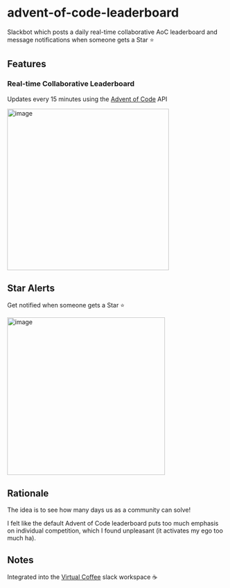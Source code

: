 # advent-of-code-leaderboard

Slackbot which posts a daily real-time collaborative AoC leaderboard and message notifications when someone gets a Star ⭐️

## Features

### Real-time Collaborative Leaderboard

Updates every 15 minutes using the [Advent of Code](https://adventofcode.com) API

<img width="373" alt="image" src="https://github.com/user-attachments/assets/5a3de44f-a3f7-49fa-9915-f5cfb2280810">

## Star Alerts

Get notified when someone gets a Star ⭐️

<img width="364" alt="image" src="https://github.com/user-attachments/assets/6da69cc8-5dc7-4e3b-a850-2dd77c0274f2">

## Rationale

The idea is to see how many days us as a community can solve!

I felt like the default Advent of Code leaderboard puts too much emphasis on individual competition, which I found unpleasant (it activates my ego too much ha).

## Notes

Integrated into the [Virtual Coffee](https://virtualcoffee.io) slack workspace ☕️

